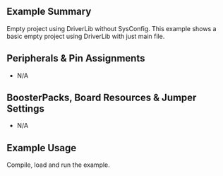 ## Example Summary

Empty project using DriverLib without SysConfig.
This example shows a basic empty project using DriverLib with just main file.

## Peripherals & Pin Assignments

- N/A

## BoosterPacks, Board Resources & Jumper Settings

- N/A

## Example Usage

Compile, load and run the example.
